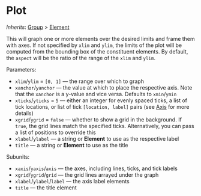# Plot

*Inherits*: [Group](/docs/group) > [Element](/docs/element)

This will graph one or more elements over the desired limits and frame them with axes. If not specified by `xlim` and `ylim`, the limits of the plot will be computed from the bounding box of the constituent elements. By default, the `aspect` will be the ratio of the range of the `xlim` and `ylim`.

Parameters:
- `xlim`/`ylim` = `[0, 1]` — the range over which to graph
- `xanchor`/`yanchor` — the value at which to place the respective axis. Note that the `xanchor` is a y-value and vice versa. Defaults to `xmin`/`ymin`
- `xticks`/`yticks` = `5` — either an integer for evenly spaced ticks, a list of tick locations, or list of tick `[location, label]` pairs (see [Axis](/docs/axis) for more details)
- `xgrid`/`ygrid` = `false` — whether to show a grid in the background. If `true`, the grid lines match the specified ticks. Alternatively, you can pass a list of positions to override this
- `xlabel`/`ylabel` — a string or **Element** to use as the respective label
- `title` — a string or **Element** to use as the title

Subunits:
- `xaxis`/`yaxis`/`axis` — the axes, including lines, ticks, and tick labels
- `xgrid`/`ygrid`/`grid` — the grid lines arrayed under the graph
- `xlabel`/`ylabel`/`label` — the axis label elements
- `title` — the title element
